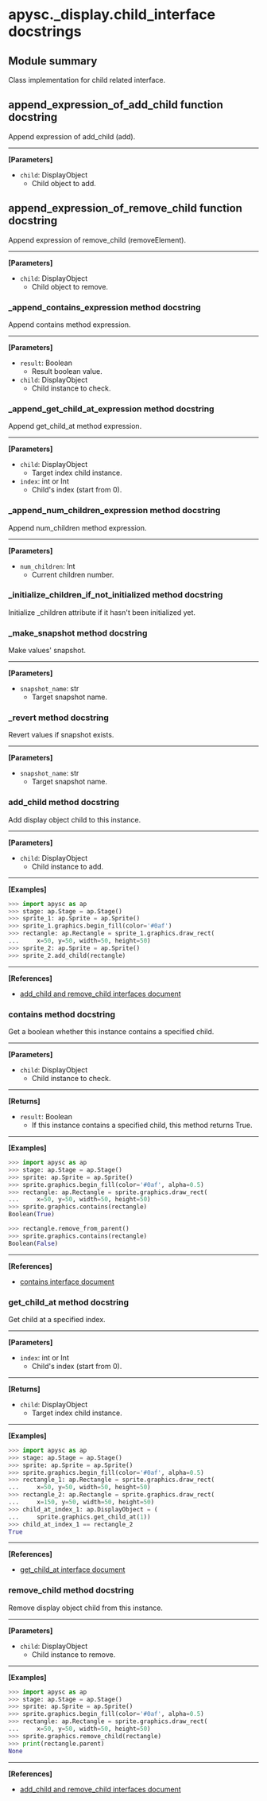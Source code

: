 # apysc._display.child_interface docstrings

## Module summary

Class implementation for child related interface.

## append_expression_of_add_child function docstring

Append expression of add_child (add).<hr>

**[Parameters]**

- `child`: DisplayObject
  - Child object to add.

## append_expression_of_remove_child function docstring

Append expression of remove_child (removeElement).<hr>

**[Parameters]**

- `child`: DisplayObject
  - Child object to remove.

### _append_contains_expression method docstring

Append contains method expression.<hr>

**[Parameters]**

- `result`: Boolean
  - Result boolean value.
- `child`: DisplayObject
  - Child instance to check.

### _append_get_child_at_expression method docstring

Append get_child_at method expression.<hr>

**[Parameters]**

- `child`: DisplayObject
  - Target index child instance.
- `index`: int or Int
  - Child's index (start from 0).

### _append_num_children_expression method docstring

Append num_children method expression.<hr>

**[Parameters]**

- `num_children`: Int
  - Current children number.

### _initialize_children_if_not_initialized method docstring

Initialize _children attribute if it hasn't been initialized yet.

### _make_snapshot method docstring

Make values' snapshot.<hr>

**[Parameters]**

- `snapshot_name`: str
  - Target snapshot name.

### _revert method docstring

Revert values if snapshot exists.<hr>

**[Parameters]**

- `snapshot_name`: str
  - Target snapshot name.

### add_child method docstring

Add display object child to this instance.<hr>

**[Parameters]**

- `child`: DisplayObject
  - Child instance to add.

<hr>

**[Examples]**

```py
>>> import apysc as ap
>>> stage: ap.Stage = ap.Stage()
>>> sprite_1: ap.Sprite = ap.Sprite()
>>> sprite_1.graphics.begin_fill(color='#0af')
>>> rectangle: ap.Rectangle = sprite_1.graphics.draw_rect(
...     x=50, y=50, width=50, height=50)
>>> sprite_2: ap.Sprite = ap.Sprite()
>>> sprite_2.add_child(rectangle)
```

<hr>

**[References]**

- [add_child and remove_child interfaces document](https://simon-ritchie.github.io/apysc/add_child_and_remove_child.html)

### contains method docstring

Get a boolean whether this instance contains a specified child.<hr>

**[Parameters]**

- `child`: DisplayObject
  - Child instance to check.

<hr>

**[Returns]**

- `result`: Boolean
  - If this instance contains a specified child, this method returns True.

<hr>

**[Examples]**

```py
>>> import apysc as ap
>>> stage: ap.Stage = ap.Stage()
>>> sprite: ap.Sprite = ap.Sprite()
>>> sprite.graphics.begin_fill(color='#0af', alpha=0.5)
>>> rectangle: ap.Rectangle = sprite.graphics.draw_rect(
...     x=50, y=50, width=50, height=50)
>>> sprite.graphics.contains(rectangle)
Boolean(True)

>>> rectangle.remove_from_parent()
>>> sprite.graphics.contains(rectangle)
Boolean(False)
```

<hr>

**[References]**

- [contains interface document](https://simon-ritchie.github.io/apysc/contains.html)

### get_child_at method docstring

Get child at a specified index.<hr>

**[Parameters]**

- `index`: int or Int
  - Child's index (start from 0).

<hr>

**[Returns]**

- `child`: DisplayObject
  - Target index child instance.

<hr>

**[Examples]**

```py
>>> import apysc as ap
>>> stage: ap.Stage = ap.Stage()
>>> sprite: ap.Sprite = ap.Sprite()
>>> sprite.graphics.begin_fill(color='#0af', alpha=0.5)
>>> rectangle_1: ap.Rectangle = sprite.graphics.draw_rect(
...     x=50, y=50, width=50, height=50)
>>> rectangle_2: ap.Rectangle = sprite.graphics.draw_rect(
...     x=150, y=50, width=50, height=50)
>>> child_at_index_1: ap.DisplayObject = (
...     sprite.graphics.get_child_at(1))
>>> child_at_index_1 == rectangle_2
True
```

<hr>

**[References]**

- [get_child_at interface document](https://simon-ritchie.github.io/apysc/get_child_at.html)

### remove_child method docstring

Remove display object child from this instance.<hr>

**[Parameters]**

- `child`: DisplayObject
  - Child instance to remove.

<hr>

**[Examples]**

```py
>>> import apysc as ap
>>> stage: ap.Stage = ap.Stage()
>>> sprite: ap.Sprite = ap.Sprite()
>>> sprite.graphics.begin_fill(color='#0af', alpha=0.5)
>>> rectangle: ap.Rectangle = sprite.graphics.draw_rect(
...     x=50, y=50, width=50, height=50)
>>> sprite.graphics.remove_child(rectangle)
>>> print(rectangle.parent)
None
```

<hr>

**[References]**

- [add_child and remove_child interfaces document](https://simon-ritchie.github.io/apysc/add_child_and_remove_child.html)